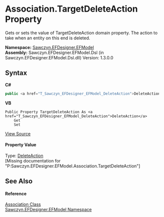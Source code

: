 # Association.TargetDeleteAction Property 
 

Gets or sets the value of TargetDeleteAction domain property. The action to take when an entity on this end is deleted.

**Namespace:**&nbsp;<a href="N_Sawczyn_EFDesigner_EFModel">Sawczyn.EFDesigner.EFModel</a><br />**Assembly:**&nbsp;Sawczyn.EFDesigner.EFModel.Dsl (in Sawczyn.EFDesigner.EFModel.Dsl.dll) Version: 1.3.0.0

## Syntax

**C#**<br />
``` C#
public <a href="T_Sawczyn_EFDesigner_EFModel_DeleteAction">DeleteAction</a> TargetDeleteAction { get; set; }
```

**VB**<br />
``` VB
Public Property TargetDeleteAction As <a href="T_Sawczyn_EFDesigner_EFModel_DeleteAction">DeleteAction</a>
	Get
	Set
```

<a href="https://github.com/msawczyn/EFDesigner/tree/master/src/Dsl/GeneratedCode/DomainRelationships.cs#L715" title="View the source code">View Source</a><br />

#### Property Value
Type: <a href="T_Sawczyn_EFDesigner_EFModel_DeleteAction">DeleteAction</a><br />\[Missing <value> documentation for "P:Sawczyn.EFDesigner.EFModel.Association.TargetDeleteAction"\]

## See Also


#### Reference
<a href="T_Sawczyn_EFDesigner_EFModel_Association">Association Class</a><br /><a href="N_Sawczyn_EFDesigner_EFModel">Sawczyn.EFDesigner.EFModel Namespace</a><br />